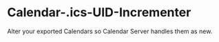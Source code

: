 # Calendar-.ics-UID-Incrementer
Alter your exported Calendars so Calendar Server handles them as new.

